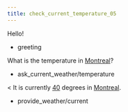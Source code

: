 ```yaml
---
title: check_current_temperature_05
---
```


Hello!
* greeting

What is the temperature in [Montreal](city)?
* ask_current_weather/temperature

< It is currently [40](temperature) degrees in [Montreal](city).
* provide_weather/current
